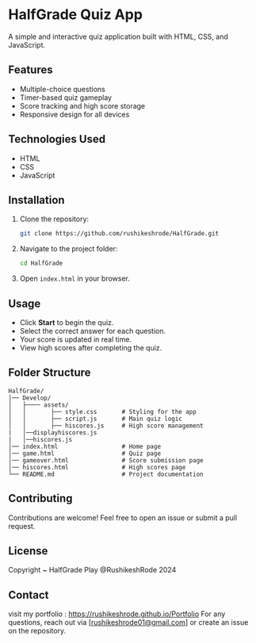 # HalfGrade Quiz App

A simple and interactive quiz application built with HTML, CSS, and JavaScript.

## Features
- Multiple-choice questions
- Timer-based quiz gameplay
- Score tracking and high score storage
- Responsive design for all devices

## Technologies Used
- HTML
- CSS
- JavaScript

## Installation
1. Clone the repository:
   ```bash
   git clone https://github.com/rushikeshrode/HalfGrade.git
   ```
2. Navigate to the project folder:
   ```bash
   cd HalfGrade
   ```
3. Open `index.html` in your browser.

## Usage
- Click **Start** to begin the quiz.
- Select the correct answer for each question.
- Your score is updated in real time.
- View high scores after completing the quiz.

## Folder Structure
```
HalfGrade/
│── Develop/
│   ├──── assets/
│   │       ├── style.css       # Styling for the app
│   │       ├── script.js       # Main quiz logic
│   │       ├── hiscores.js     # High score management
|   │──displayhiscores.js
|   │──hiscores.js
│── index.html                  # Home page
│── game.html                   # Quiz page
│── gameover.html               # Score submission page
│── hiscores.html               # High scores page
└── README.md                   # Project documentation
```

## Contributing
Contributions are welcome! Feel free to open an issue or submit a pull request.

## License
Copyright ~ HalfGrade Play  @RushikeshRode 2024

## Contact
visit my portfolio : https://rushikeshrode.github.io/Portfolio
For any questions, reach out via [rushikeshrode01@gmail.com] or create an issue on the repository.


